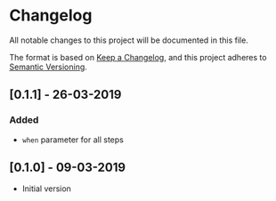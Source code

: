 # Changelog
All notable changes to this project will be documented in this file.

The format is based on [Keep a Changelog](https://keepachangelog.com/en/1.0.0/),
and this project adheres to [Semantic Versioning](https://semver.org/spec/v2.0.0.html).

## [0.1.1] - 26-03-2019
### Added

- `when` parameter for all steps

## [0.1.0] - 09-03-2019

- Initial version
